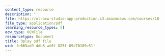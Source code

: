 ```yaml
---
content_type: resource
description: ''
file: https://ol-ocw-studio-app-production.s3.amazonaws.com/courses/18-01sc-single-variable-calculus-fall-2010/fe665ad9ddb8ad0f825f89d70189e51f_kCPVBl953eY.pdf
file_type: application/pdf
learning_resource_types: []
ocw_type: OCWFile
resourcetype: Document
title: 3play pdf file
uid: fe665ad9-ddb8-ad0f-825f-89d70189e51f
---
```

